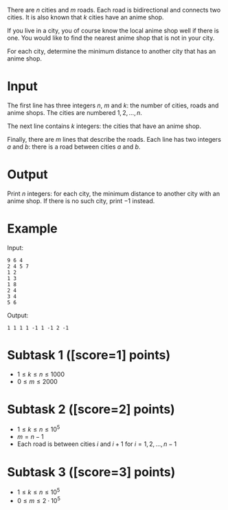 There are $n$ cities and $m$ roads. Each road is bidirectional and connects two cities. It is also known that $k$ cities have an anime shop.

If you live in a city, you of course know the local anime shop well if there is one. You would like to find the nearest anime shop that is not in your city.

For each city, determine the minimum distance to another city that has an anime shop.

# Input

The first line has three integers $n$, $m$ and $k$: the number of cities, roads and anime shops. The cities are numbered $1,2,\dots,n$.

The next line contains $k$ integers: the cities that have an anime shop.

Finally, there are $m$ lines that describe the roads. Each line has two integers $a$ and $b$: there is a road between cities $a$ and $b$.

# Output

Print $n$ integers: for each city, the minimum distance to another city with an anime shop. If there is no such city, print $-1$ instead.

# Example

Input:

```
9 6 4
2 4 5 7
1 2
1 3
1 8
2 4
3 4
5 6
```

Output:

```
1 1 1 1 -1 1 -1 2 -1
```

# Subtask 1 ([score=1] points)

- $1 \le k \le n \le 1000$
- $0 \le m \le 2000$

# Subtask 2 ([score=2] points)

- $1 \le k \le n \le 10^5$
- $m=n-1$
- Each road is between cities $i$ and $i+1$ for $i=1,2,\dots,n-1$

# Subtask 3 ([score=3] points)

- $1 \le k \le n \le 10^5$
- $0 \le m \le 2 \cdot 10^5$
